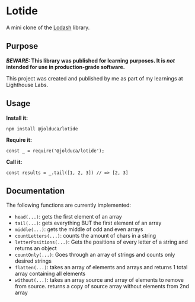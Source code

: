 # Lotide

A mini clone of the [Lodash](https://lodash.com) library.

## Purpose

**_BEWARE:_ This library was published for learning purposes. It is _not_ intended for use in production-grade software.**

This project was created and published by me as part of my learnings at Lighthouse Labs. 

## Usage

**Install it:**

`npm install @jolduca/lotide`

**Require it:**

`const _ = require('@jolduca/lotide');`

**Call it:**

`const results = _.tail([1, 2, 3]) // => [2, 3]`

## Documentation

The following functions are currently implemented:

* `head(...)`: gets the first element of an array
* `tail(...)`: gets everything BUT the first element of an array
* `middle(...)`: gets the middle of odd and even arrays
* `countLetters(...)`: counts the amount of chars in a string
* `letterPositions(...)`: Gets the positions of every letter of a string and returns an object
* `countOnly(...)`: Goes through an array of strings and counts only desired strings
* `flatten(...)`: takes an array of elements and arrays and returns 1 total array containing all elements
* `without(...)`: takes an array source and array of elements to remove from source. returns a copy of source array without elements from 2nd array